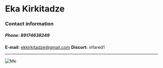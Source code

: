 # **Eka Kirkitadze**
### Contact information
##### **Phone:** 89174638249
**E-mail:** ekkirkitadze@gmail.com
**Discort:** infared1
****
![Me]("")




